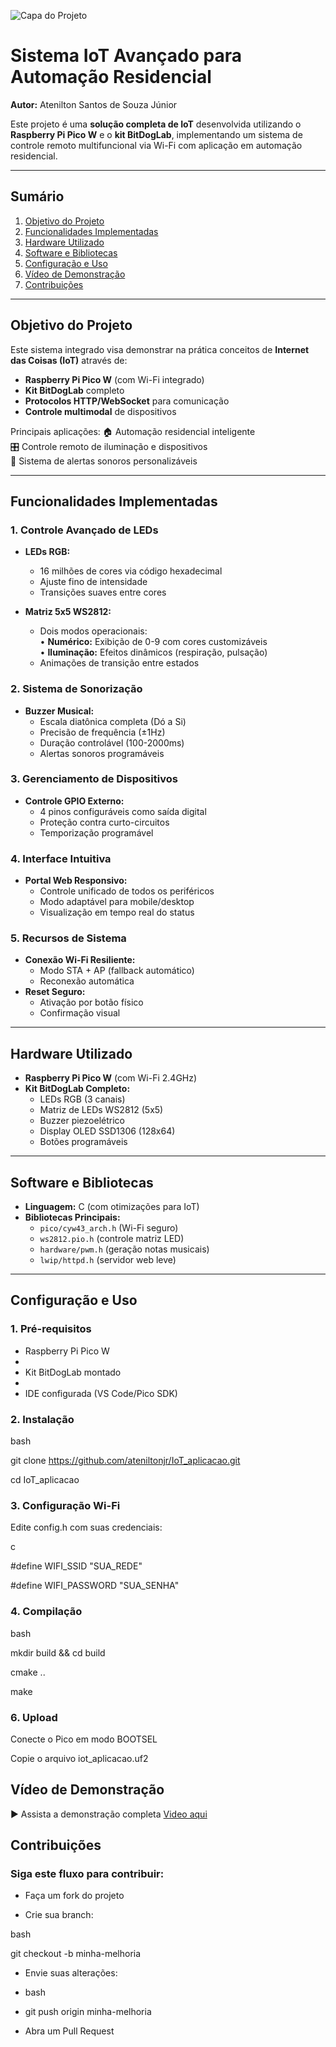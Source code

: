![Capa do Projeto](https://github.com/user-attachments/assets/f2a5c9b8-6208-4723-8f46-1d74be421827)

# **Sistema IoT Avançado para Automação Residencial**  

**Autor:** Atenilton Santos de Souza Júnior 

Este projeto é uma **solução completa de IoT** desenvolvida utilizando o **Raspberry Pi Pico W** e o **kit BitDogLab**, implementando um sistema de controle remoto multifuncional via Wi-Fi com aplicação em automação residencial. 

---

## **Sumário**
1. [Objetivo do Projeto](#objetivo-do-projeto)  
2. [Funcionalidades Implementadas](#funcionalidades-implementadas)  
3. [Hardware Utilizado](#hardware-utilizado)  
4. [Software e Bibliotecas](#software-e-bibliotecas)  
5. [Configuração e Uso](#configuração-e-uso)  
6. [Vídeo de Demonstração](#vídeo-de-demonstração)  
7. [Contribuições](#contribuições)  

---

## **Objetivo do Projeto**
Este sistema integrado visa demonstrar na prática conceitos de **Internet das Coisas (IoT)** através de:

- **Raspberry Pi Pico W** (com Wi-Fi integrado)
- **Kit BitDogLab** completo
- **Protocolos HTTP/WebSocket** para comunicação
- **Controle multimodal** de dispositivos

Principais aplicações:
🏠 Automação residencial inteligente  
🎛️ Controle remoto de iluminação e dispositivos  
🎵 Sistema de alertas sonoros personalizáveis  

---

## **Funcionalidades Implementadas**

### **1. Controle Avançado de LEDs**
- **LEDs RGB:**  
  - 16 milhões de cores via código hexadecimal  
  - Ajuste fino de intensidade  
  - Transições suaves entre cores  

- **Matriz 5x5 WS2812:**  
  - Dois modos operacionais:  
    • **Numérico:** Exibição de 0-9 com cores customizáveis  
    • **Iluminação:** Efeitos dinâmicos (respiração, pulsação)  
  - Animações de transição entre estados  

### **2. Sistema de Sonorização**
- **Buzzer Musical:**  
  - Escala diatônica completa (Dó a Si)  
  - Precisão de frequência (±1Hz)  
  - Duração controlável (100-2000ms)  
  - Alertas sonoros programáveis  

### **3. Gerenciamento de Dispositivos**
- **Controle GPIO Externo:**  
  - 4 pinos configuráveis como saída digital  
  - Proteção contra curto-circuitos  
  - Temporização programável  

### **4. Interface Intuitiva**
- **Portal Web Responsivo:**  
  - Controle unificado de todos os periféricos  
  - Modo adaptável para mobile/desktop  
  - Visualização em tempo real do status  

### **5. Recursos de Sistema**
- **Conexão Wi-Fi Resiliente:**  
  - Modo STA + AP (fallback automático)  
  - Reconexão automática  
- **Reset Seguro:**  
  - Ativação por botão físico  
  - Confirmação visual  

---

## **Hardware Utilizado**
- **Raspberry Pi Pico W** (com Wi-Fi 2.4GHz)
- **Kit BitDogLab Completo:**
  - LEDs RGB (3 canais)
  - Matriz de LEDs WS2812 (5x5)
  - Buzzer piezoelétrico
  - Display OLED SSD1306 (128x64)
  - Botões programáveis

---

## **Software e Bibliotecas**
- **Linguagem:** C (com otimizações para IoT)
- **Bibliotecas Principais:**
  - `pico/cyw43_arch.h` (Wi-Fi seguro)
  - `ws2812.pio.h` (controle matriz LED)
  - `hardware/pwm.h` (geração notas musicais)
  - `lwip/httpd.h` (servidor web leve)

---

## **Configuração e Uso**

### **1. Pré-requisitos**

- Raspberry Pi Pico W
- 
- Kit BitDogLab montado
- 
- IDE configurada (VS Code/Pico SDK)

### **2. Instalação**

bash

git clone https://github.com/ateniltonjr/IoT_aplicacao.git

cd IoT_aplicacao

### 3. Configuração Wi-Fi
   
Edite config.h com suas credenciais:

c

#define WIFI_SSID "SUA_REDE"

#define WIFI_PASSWORD "SUA_SENHA"

### 4. Compilação
   
bash

mkdir build && cd build

cmake ..

make

### 6. Upload
Conecte o Pico em modo BOOTSEL

Copie o arquivo iot_aplicacao.uf2

## Vídeo de Demonstração
▶ Assista a demonstração completa
[Video aqui](https://www.youtube.com/watch?v=uucASxBZI4Y)

## Contribuições

### Siga este fluxo para contribuir:

- Faça um fork do projeto

- Crie sua branch:

bash

git checkout -b minha-melhoria

- Envie suas alterações:

- bash

- git push origin minha-melhoria

- Abra um Pull Request


